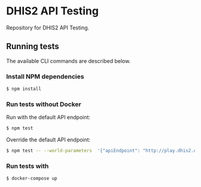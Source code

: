 # DHIS2 API Testing

Repository for DHIS2 API Testing.

## Running tests

The available CLI commands are described below.

### Install NPM dependencies

```sh
$ npm install
```

### Run tests without Docker

Run with the default API endpoint:

```sh
$ npm test
```

Override the default API endpoint:

```sh
$ npm test -- --world-parameters  '{"apiEndpoint": "http://play.dhis2.org/dev/api/27"}'
```

### Run tests with
```sh
$ docker-compose up
```
